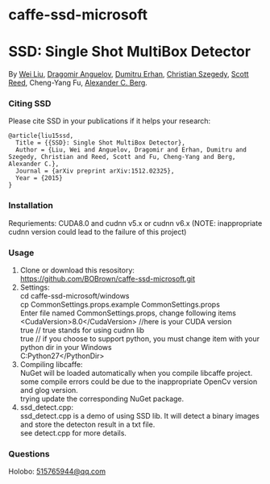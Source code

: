 # caffe-ssd-microsoft

# SSD: Single Shot MultiBox Detector
By [Wei Liu](http://www.cs.unc.edu/~wliu/), [Dragomir Anguelov](http://research.google.com/pubs/DragomirAnguelov.html), [Dumitru Erhan](http://research.google.com/pubs/DumitruErhan.html), [Christian Szegedy](http://research.google.com/pubs/ChristianSzegedy.html), [Scott Reed](http://www-personal.umich.edu/~reedscot/), Cheng-Yang Fu, [Alexander C. Berg](http://acberg.com).

### Citing SSD

Please cite SSD in your publications if it helps your research:

    @article{liu15ssd,
      Title = {{SSD}: Single Shot MultiBox Detector},
      Author = {Liu, Wei and Anguelov, Dragomir and Erhan, Dumitru and Szegedy, Christian and Reed, Scott and Fu, Cheng-Yang and Berg, Alexander C.},
      Journal = {arXiv preprint arXiv:1512.02325},
      Year = {2015}
    }
	
### Installation
Requriements: CUDA8.0 and cudnn v5.x or  cudnn v6.x (NOTE: inappropriate cudnn version could lead to the failure of this project)

### Usage
  1. Clone or download this resository:<br>
  https://github.com/BOBrown/caffe-ssd-microsoft.git<br>
  2. Settings:<br>
  cd caffe-ssd-microsoft/windows<br>
  cp CommonSettings.props.example CommonSettings.props<br>
  Enter file named CommonSettings.props, change following items<br>
    \<CudaVersion\>8.0\<\/CudaVersion\>  //here is your CUDA version<br>
	<UseCuDNN>true</UseCuDNN>       // true stands for using cudnn lib<br>
	<PythonSupport>true</PythonSupport> // if you choose to support python, you must change <PythonDir> item with your python dir in your Windows<br>
	<PythonDir>C:Python27\</PythonDir> <br>
  3. Compiling libcaffe:<br>
  NuGet will be loaded automatically when you compile libcaffe project.<br>
  some compile errors could be due to the inappropriate OpenCv version and glog version.<br>
  trying update the corresponding NuGet package.<br>
  4. ssd_detect.cpp:<br>
  ssd_detect.cpp is a demo of using SSD lib. It will detect a binary images and store the detecton result in a txt file.<br>
  see detect.cpp for more details.<br>

### Questions

Holobo: 515765944@qq.com  